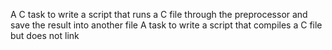 A C task to write a script that runs a C file through the preprocessor and save the result into another file
A task to write a script that compiles a C file but does not link
